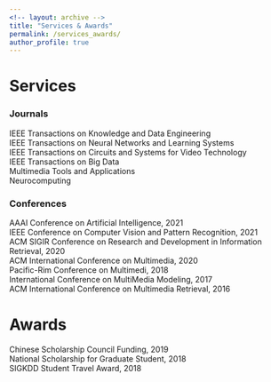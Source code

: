 ```yaml
---
<!-- layout: archive -->
title: "Services & Awards"
permalink: /services_awards/
author_profile: true
---
```


# Services
### Journals
IEEE Transactions on Knowledge and Data Engineering  
IEEE Transactions on Neural Networks and Learning Systems  
IEEE Transactions on Circuits and Systems for Video Technology  
IEEE Transactions on Big Data  
Multimedia Tools and Applications  
Neurocomputing  

### Conferences
AAAI Conference on Artificial Intelligence, 2021  
IEEE Conference on Computer Vision and Pattern Recognition, 2021  
ACM SIGIR Conference on Research and Development in Information Retrieval, 2020  
ACM International Conference on Multimedia, 2020  
Pacific-Rim Conference on Multimedi, 2018  
International Conference on MultiMedia Modeling, 2017  
ACM International Conference on Multimedia Retrieval, 2016  

# Awards
Chinese Scholarship Council Funding, 2019  
National Scholarship for Graduate Student, 2018  
SIGKDD Student Travel Award, 2018    
